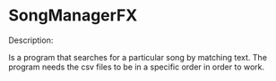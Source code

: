# SongManagerFX

Description:

Is a program that searches for a particular song by matching text. The program needs the csv files to be in a specific order in order to work. 
